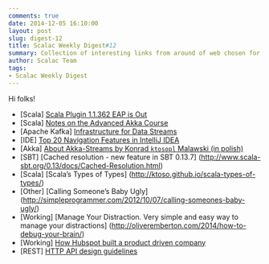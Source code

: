 ```yaml
---
comments: true
date: 2014-12-05 16:10:00
layout: post
slug: digest-12
title: Scalac Weekly Digest#12
summary: Collection of interesting links from around of web chosen for you by Scalac team
author: Scalac Team
tags:
- Scalac Weekly Digest
---
```


Hi folks! 

* \[Scala\] [Scala Plugin 1.1.362 EAP is Out](http://blog.jetbrains.com/scala/2014/12/01/scala-plugin-eap-is-out/)
* \[Scala\] [Notes on the Advanced Akka Course](http://alessandrovermeulen.me/2014/07/15/notes-on-the-advanced-akka-course/)
* \[Apache Kafka\] [Infrastructure for Data Streams](http://vilkeliskis.com/blog/2014/11/10/infrastructure_for_data_streams.html)
* \[IDE\] [Top 20 Navigation Features in IntelliJ IDEA](https://medium.com/@andrey_cheptsov/top-20-navigation-features-in-intellij-idea-ed8c17075880)
* \[Akka\] [About Akka-Streams by Konrad `ktosopl` Malawski (in polish)](https://www.youtube.com/watch?v=iLgVXHGmyMs)
* \[SBT\] [Cached resolution - new feature in SBT 0.13.7] (http://www.scala-sbt.org/0.13/docs/Cached-Resolution.html)
* \[Scala\] [Scala’s Types of Types] (http://ktoso.github.io/scala-types-of-types/)
* \[Other\] [Calling Someone’s Baby Ugly] (http://simpleprogrammer.com/2012/10/07/calling-someones-baby-ugly/)
* \[Working\] [Manage Your Distraction. Very simple and easy way to manage your distractions] (http://oliveremberton.com/2014/how-to-debug-your-brain/)
* \[Working\] [How Hubspot built a product driven company](https://medium.com/hubspot-product/how-we-transformed-hubspot-into-a-product-driven-company-811f8dbed916)
* \[REST\] [HTTP API design guidelines](https://github.com/interagent/http-api-design)


